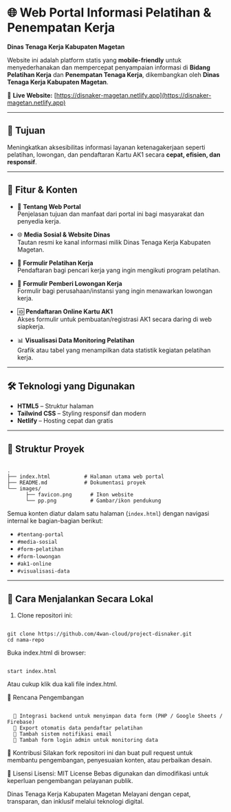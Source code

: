# 🌐 Web Portal Informasi Pelatihan & Penempatan Kerja  
**Dinas Tenaga Kerja Kabupaten Magetan**

Website ini adalah platform statis yang **mobile-friendly** untuk menyederhanakan dan mempercepat penyampaian informasi di **Bidang Pelatihan Kerja** dan **Penempatan Tenaga Kerja**, dikembangkan oleh **Dinas Tenaga Kerja Kabupaten Magetan**.

🔗 **Live Website:** [https://disnaker-magetan.netlify.app](https://disnaker-magetan.netlify.app)

---

## 🎯 Tujuan

Meningkatkan aksesibilitas informasi layanan ketenagakerjaan seperti pelatihan, lowongan, dan pendaftaran Kartu AK1 secara **cepat, efisien, dan responsif**.

---

## 🧩 Fitur & Konten

- 📘 **Tentang Web Portal**  
  Penjelasan tujuan dan manfaat dari portal ini bagi masyarakat dan penyedia kerja.

- 🌐 **Media Sosial & Website Dinas**  
  Tautan resmi ke kanal informasi milik Dinas Tenaga Kerja Kabupaten Magetan.

- 📝 **Formulir Pelatihan Kerja**  
  Pendaftaran bagi pencari kerja yang ingin mengikuti program pelatihan.

- 💼 **Formulir Pemberi Lowongan Kerja**  
  Formulir bagi perusahaan/instansi yang ingin menawarkan lowongan kerja.

- 🆔 **Pendaftaran Online Kartu AK1**  
  Akses formulir untuk pembuatan/registrasi AK1 secara daring di web siapkerja.

- 📊 **Visualisasi Data Monitoring Pelatihan**  
  Grafik atau tabel yang menampilkan data statistik kegiatan pelatihan kerja.

---

## 🛠️ Teknologi yang Digunakan

- **HTML5** – Struktur halaman
- **Tailwind CSS** – Styling responsif dan modern
- **Netlify** – Hosting cepat dan gratis

---

## 📁 Struktur Proyek
<pre><code>
.
├── index.html           # Halaman utama web portal
├── README.md            # Dokumentasi proyek
└── images/
      ├── favicon.png      # Ikon website
      └── pp.png           # Gambar/ikon pendukung
</code></pre>

Semua konten diatur dalam satu halaman (`index.html`) dengan navigasi internal ke bagian-bagian berikut:
- `#tentang-portal`
- `#media-sosial`
- `#form-pelatihan`
- `#form-lowongan`
- `#ak1-online`
- `#visualisasi-data`

---

## 🚀 Cara Menjalankan Secara Lokal

1. Clone repositori ini:
<pre><code>
git clone https://github.com/4wan-cloud/project-disnaker.git
cd nama-repo
</code></pre>
Buka index.html di browser:
<pre><code>
start index.html
</code></pre>
Atau cukup klik dua kali file index.html.

🔧 Rencana Pengembangan
<pre><code>
  🚀 Integrasi backend untuk menyimpan data form (PHP / Google Sheets / Firebase)
  🚀 Export otomatis data pendaftar pelatihan
  🚀 Tambah sistem notifikasi email
  🚀 Tambah form login admin untuk monitoring data
</code></pre>  

🤝 Kontribusi
Silakan fork repositori ini dan buat pull request untuk membantu pengembangan, penyesuaian konten, atau perbaikan desain.

📄 Lisensi
Lisensi: MIT License
Bebas digunakan dan dimodifikasi untuk keperluan pengembangan pelayanan publik.

Dinas Tenaga Kerja Kabupaten Magetan
Melayani dengan cepat, transparan, dan inklusif melalui teknologi digital.
